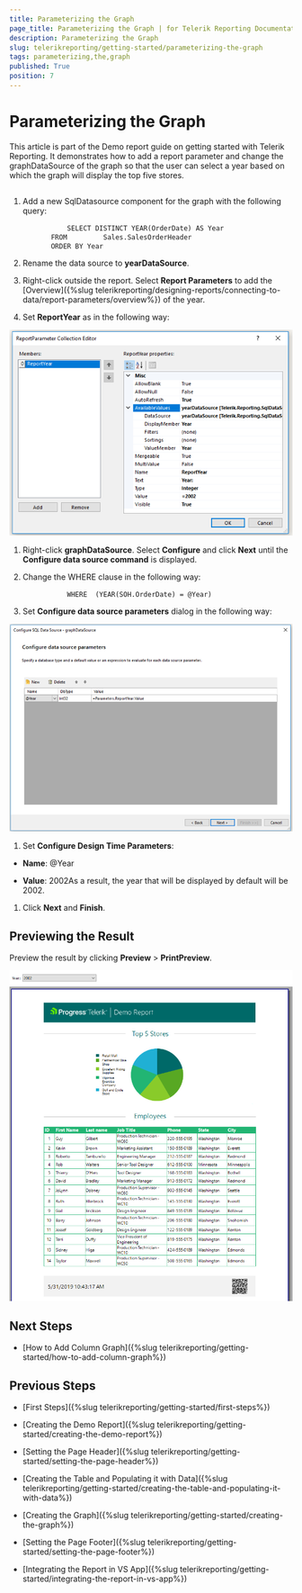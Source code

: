 ```yaml
---
title: Parameterizing the Graph
page_title: Parameterizing the Graph | for Telerik Reporting Documentation
description: Parameterizing the Graph
slug: telerikreporting/getting-started/parameterizing-the-graph
tags: parameterizing,the,graph
published: True
position: 7
---
```


# Parameterizing the Graph



This article is part of the Demo report guide on getting started with Telerik Reporting.
        It demonstrates how to add a report parameter and change the graphDataSource of the graph
        so that the user can select a year based on which the graph will display the top five stores.
      

## 

1. Add a new SqlDatasource component for the graph with the following query:
            

	              SELECT DISTINCT YEAR(OrderDate) AS Year
              FROM         Sales.SalesOrderHeader
              ORDER BY Year
            



1. Rename the data source to __yearDataSource__.
            

1. Right-click outside the report. Select __Report Parameters__ to add the [Overview]({%slug telerikreporting/designing-reports/connecting-to-data/report-parameters/overview%}) of the year.
            

1. Set __ReportYear__ as in the following way:
              
  ![RP](images/RP.PNG)

1. Right-click __graphDataSource__. Select __Configure__ and click __Next__              until the __Configure data source command__ is displayed.
            

1. Change the WHERE clause in the following way:
            

	              WHERE  (YEAR(SOH.OrderDate) = @Year)
            



1. Set __Configure data source parameters__ dialog in the following way:
              
  ![CDP](images/CDP.PNG)

1. Set __Configure Design Time Parameters__:
            

* __Name__: @Year

* __Value__: 2002As a result, the year that will be displayed by default will be 2002.

1. Click __Next__ and __Finish__.
            

## Previewing the Result

Preview the result by clicking __Preview__ > __PrintPreview__.
          
  ![Report Parameter Preview](images/ReportParameterPreview.PNG)

## Next Steps

* [How to Add Column Graph]({%slug telerikreporting/getting-started/how-to-add-column-graph%})

## Previous Steps

* [First Steps]({%slug telerikreporting/getting-started/first-steps%})

* [Creating the Demo Report]({%slug telerikreporting/getting-started/creating-the-demo-report%})

* [Setting the Page Header]({%slug telerikreporting/getting-started/setting-the-page-header%})

* [Creating the Table and Populating it with Data]({%slug telerikreporting/getting-started/creating-the-table-and-populating-it-with-data%})

* [Creating the Graph]({%slug telerikreporting/getting-started/creating-the-graph%})

* [Setting the Page Footer]({%slug telerikreporting/getting-started/setting-the-page-footer%})

* [Integrating the Report in VS App]({%slug telerikreporting/getting-started/integrating-the-report-in-vs-app%})
